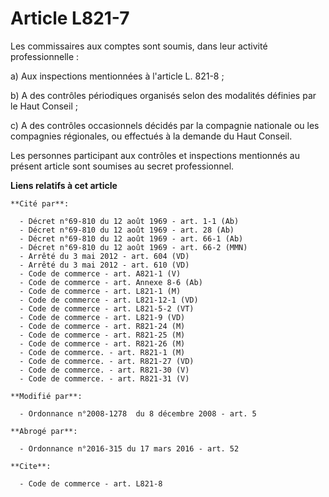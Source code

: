 # Article L821-7

Les commissaires aux comptes sont soumis, dans leur activité professionnelle : 

a) Aux inspections mentionnées à l'article L. 821-8 ;

b) A des contrôles périodiques organisés selon des modalités définies par le Haut Conseil ; 

c) A des contrôles occasionnels décidés par la compagnie nationale ou les compagnies régionales, ou effectués à la demande du
Haut Conseil.

Les personnes participant aux contrôles et inspections mentionnés au présent article sont soumises au secret professionnel.

**Liens relatifs à cet article**

	**Cité par**:

	  - Décret n°69-810 du 12 août 1969 - art. 1-1 (Ab)
	  - Décret n°69-810 du 12 août 1969 - art. 28 (Ab)
	  - Décret n°69-810 du 12 août 1969 - art. 66-1 (Ab)
	  - Décret n°69-810 du 12 août 1969 - art. 66-2 (MMN)
	  - Arrêté du 3 mai 2012 - art. 604 (VD)
	  - Arrêté du 3 mai 2012 - art. 610 (VD)
	  - Code de commerce - art. A821-1 (V)
	  - Code de commerce - art. Annexe 8-6 (Ab)
	  - Code de commerce - art. L821-1 (M)
	  - Code de commerce - art. L821-12-1 (VD)
	  - Code de commerce - art. L821-5-2 (VT)
	  - Code de commerce - art. L821-9 (VD)
	  - Code de commerce - art. R821-24 (M)
	  - Code de commerce - art. R821-25 (M)
	  - Code de commerce - art. R821-26 (M)
	  - Code de commerce. - art. R821-1 (M)
	  - Code de commerce. - art. R821-27 (VD)
	  - Code de commerce. - art. R821-30 (V)
	  - Code de commerce. - art. R821-31 (V)

	**Modifié par**:

	  - Ordonnance n°2008-1278  du 8 décembre 2008 - art. 5

	**Abrogé par**:

	  - Ordonnance n°2016-315 du 17 mars 2016 - art. 52

	**Cite**:

	  - Code de commerce - art. L821-8

